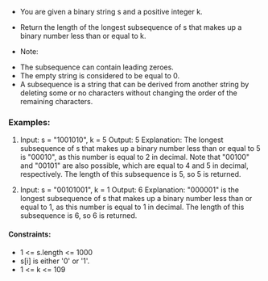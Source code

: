* You are given a binary string s and a positive integer k.

* Return the length of the longest subsequence of s that makes up a binary number less than or equal to k.

* Note:

 - The subsequence can contain leading zeroes.
 - The empty string is considered to be equal to 0.
 - A subsequence is a string that can be derived from another string by   deleting some or no characters without changing the order of the remaining characters.
 

### Examples:

1. Input: s = "1001010", k = 5
   Output: 5
   Explanation: The longest subsequence of s that makes up a binary number less than or equal to 5 is "00010", as this number is equal to 2 in decimal.
   Note that "00100" and "00101" are also possible, which are equal to 4 and 5 in decimal, respectively.
   The length of this subsequence is 5, so 5 is returned.

2. Input: s = "00101001", k = 1
   Output: 6
   Explanation: "000001" is the longest subsequence of s that makes up a binary number less than or equal to 1, as this number is equal to 1 in decimal.
   The length of this subsequence is 6, so 6 is returned.
 

#### Constraints:

* 1 <= s.length <= 1000
* s[i] is either '0' or '1'.
* 1 <= k <= 109